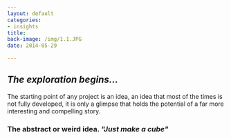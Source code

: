 ```yaml
---
layout: default
categories:
- insights
title: 
back-image: /img/1.1.JPG
date: 2014-05-29

---
```


<h2 class="col-md-12 vcenter"> <em>The exploration begins...</em> </h2>

<p class=" col-md-8 col-md-offset-2 justify">The starting point of any project is an idea, an idea that most of the times is not fully developed, it is only a glimpse that holds the potential of a far more interesting and compelling story.</p>

<h3 class=" col-md-8 col-md-offset-2 vcenter">The abstract or weird idea. <em>"Just make a cube"</em></h3>
